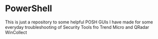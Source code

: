# PowerShell

This is just a repository to some helpful POSH GUIs I have made for some everyday troubleshooting of Security Tools fro Trend Micro and QRadar WinCollect

